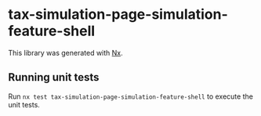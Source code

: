 # tax-simulation-page-simulation-feature-shell

This library was generated with [Nx](https://nx.dev).

## Running unit tests

Run `nx test tax-simulation-page-simulation-feature-shell` to execute the unit tests.

